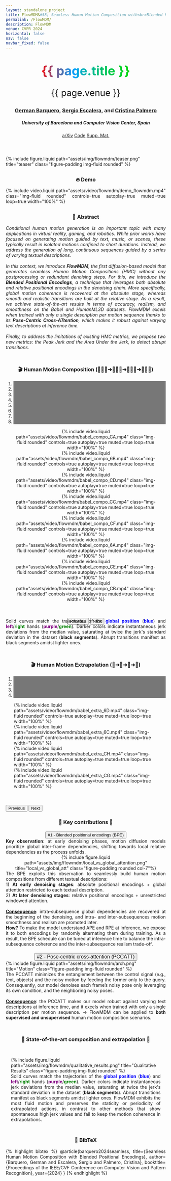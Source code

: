 ```yaml
---
layout: standalone_project
title: FlowMDM&#58; Seamless Human Motion Composition with<br>Blended Positional Encodings
permalink: /FlowMDM/
description: FlowMDM
venue: CVPR 2024
horizontal: false
nav: false
navbar_fixed: false
---
```


<!---------------------------- HEADER ---------------------------->
<header class="project-title" style="text-align: center; ">
<!--h1 class="project-title title" style="font-weight: bold; color: #404040">{{ page.title }}</h1-->
<h1 class="project-title title" style="font-weight: bold;">
    <span class="gradient-text" style="background: linear-gradient(90deg, #ff0000, 15%, #00a1ff, 60%, #00D70C); -webkit-background-clip: text; color: transparent; font-size: 2.5rem">{{ page.title }}</span> 
  </h1>
<p class="project-venue" style="font-size: 2em;">{{ page.venue }}</p>
    <h3>
                    <a href="https://scholar.google.com/citations?user=pRC8DwcAAAAJ&hl=en">German Barquero</a>, 
                    <a href="https://scholar.google.com/citations?user=oI6AIkMAAAAJ&hl=en&oi=ao">Sergio Escalera</a>, and 
                    <a href="https://scholar.google.com/citations?user=V0c9xx0AAAAJ&hl=en&oi=ao">Cristina Palmero</a>
    </h3>
<h5>University of Barcelona and Computer Vision Center, Spain</h5>
<div class="publications project-links">
    <a href="https://arxiv.org/abs/2402.15509" class="btn" role="button" target="_blank">arXiv</a>
    <a href="https://github.com/BarqueroGerman/FlowMDM" class="btn" role="button" target="_blank">Code</a>
    <a href="https://drive.google.com/drive/folders/1NPs7YreoDkM7S5VXsGb1NJoPIGf8n2CR" class="btn" role="button" target="_blank">Supp. Mat.</a>
</div>
</header>

<div style="margin-top:20px">
{% include figure.liquid path="assets/img/flowmdm/teaser.png" title="teaser" class="figure-padding img-fluid rounded" %}
</div>


<!---------------------------- DEMO ---------------------------->
<div class="d-flex align-items-center justify-content-center" style="margin-top: 30px; margin-bottom: 20px">
    <div class="project-narrow" id="demo" style="text-align: justify;">
    <h3 style="text-align: center;">🔥 Demo</h3>
    {% include video.liquid path="assets/video/flowmdm/demo_flowmdm.mp4" class="img-fluid rounded" controls=true  autoplay=true muted=true loop=true width="100%" %}
    </div>
</div>


<!---------------------------- ABSTRACT ---------------------------->
<div class="d-flex align-items-center justify-content-center" style="margin-top: 30px">
    <div class="project-narrow" id="abstract" style="text-align: justify;">
    <h3 style="text-align: center;">📌 Abstract</h3>
    <i>
    Conditional human motion generation is an important topic with many applications in virtual reality, gaming, and robotics. While prior works have focused on generating motion guided by text, music, or scenes, these typically result in isolated motions confined to short durations. Instead, we address the generation of long, continuous sequences guided by a series of varying textual descriptions.
    <br><br>
    In this context, we introduce <b>FlowMDM</b>, the first diffusion-based model that generates seamless Human Motion Compositions (HMC) without any postprocessing or redundant denoising steps. For this, we introduce the <b>Blended Positional Encodings</b>, a technique that leverages both absolute and relative positional encodings in the denoising chain. More specifically, global motion coherence is recovered at the absolute stage, whereas smooth and realistic transitions are built at the relative stage. As a result, we achieve state-of-the-art results in terms of accuracy, realism, and smoothness on the Babel and HumanML3D datasets. FlowMDM excels when trained with only a single description per motion sequence thanks to its <b>Pose-Centric Cross-ATtention</b>, which makes it robust against varying text descriptions at inference time.
    <br><br>
    Finally, to address the limitations of existing HMC metrics, we propose two new metrics: the Peak Jerk and the Area Under the Jerk, to detect abrupt transitions.
    </i>
    </div>
</div>


<!---------------------------- COMPOSITION VIDEOS ---------------------------->

<div class="align-items-center" style="max-width: site.max_project_width; margin-top:50px; text-align: center;">
    <h3 style="text-align: center; margin-bottom:20px">🎬 Human Motion Composition (🏃🏻‍♀️➜🚶🏻‍♀️➜🧎🏻‍♀️➜🧘🏻‍♀️)</h3>
    <div id="carouselCompositions" class="carousel slide" data-ride="carousel" data-interval="false">
        <ol class="carousel-indicators">
            <li data-target="#carouselCompositions" data-slide-to="0" class="active"></li>
            <li data-target="#carouselCompositions" data-slide-to="1"></li>
            <li data-target="#carouselCompositions" data-slide-to="2"></li>
            <li data-target="#carouselCompositions" data-slide-to="3"></li>
            <li data-target="#carouselCompositions" data-slide-to="4"></li>
            <li data-target="#carouselCompositions" data-slide-to="5"></li>
            <li data-target="#carouselCompositions" data-slide-to="6"></li>
            <li data-target="#carouselCompositions" data-slide-to="7"></li>
        </ol>
        <div class="carousel-inner">
            <div class="carousel-item active">{% include video.liquid path="assets/video/flowmdm/babel_compo_CA.mp4" class="img-fluid rounded" controls=true  autoplay=true muted=true loop=true width="100%" %}</div>
            <div class="carousel-item">{% include video.liquid path="assets/video/flowmdm/babel_compo_6B.mp4" class="img-fluid rounded" controls=true  autoplay=true muted=true loop=true width="100%" %}</div>
            <div class="carousel-item">{% include video.liquid path="assets/video/flowmdm/babel_compo_CD.mp4" class="img-fluid rounded" controls=true  autoplay=true muted=true loop=true width="100%" %}</div>
            <div class="carousel-item">{% include video.liquid path="assets/video/flowmdm/babel_compo_CC.mp4" class="img-fluid rounded" controls=true  autoplay=true muted=true loop=true width="100%" %}</div>
            <div class="carousel-item">{% include video.liquid path="assets/video/flowmdm/babel_compo_CF.mp4" class="img-fluid rounded" controls=true  autoplay=true muted=true loop=true width="100%" %}</div>
            <div class="carousel-item">{% include video.liquid path="assets/video/flowmdm/babel_compo_6A.mp4" class="img-fluid rounded" controls=true  autoplay=true muted=true loop=true width="100%" %}</div>
            <div class="carousel-item">{% include video.liquid path="assets/video/flowmdm/babel_compo_CE.mp4" class="img-fluid rounded" controls=true  autoplay=true muted=true loop=true width="100%" %}</div>
            <div class="carousel-item">{% include video.liquid path="assets/video/flowmdm/babel_compo_CB.mp4" class="img-fluid rounded" controls=true  autoplay=true muted=true loop=true width="100%" %}</div>
        </div>
        <button class="carousel-control-prev" type="button" data-target="#carouselCompositions" data-slide="prev">
            <span class="carousel-control-prev-icon" aria-hidden="true"></span>
            <span class="sr-only">Previous</span>
        </button>
        <button class="carousel-control-next" type="button" data-target="#carouselCompositions" data-slide="next">
            <span class="carousel-control-next-icon" aria-hidden="true"></span>
            <span class="sr-only">Next</span>
        </button>
    </div>
    <div class="col-10" style="text-align: justify; display: inline-block; margin-top: -20px">
        Solid curves match the trajectories of the <b style="color: blue">global position</b> (<b style="color: blue">blue</b>) and <b style="color: purple">left</b>/<b style="color: green">right</b> hands (<b style="color: purple">purple</b>/<b style="color: green">green</b>). Darker colors indicate instantaneous jerk deviations from the median value, saturating at twice the jerk's standard deviation in the dataset (<b>black segments</b>). 
        Abrupt transitions manifest as black segments amidst lighter ones.
    </div>
</div>


<!---------------------------- EXTRAPOLATION VIDEOS ---------------------------->

<div style="max-width: site.max_project_width; margin-top:50px;">
    <h3 style="text-align: center; margin-bottom:20px">🎬 Human Motion Extrapolation (🚶➜🚶➜🚶➜🚶)</h3>
    <div id="carouselExtrapolations" class="carousel slide" data-ride="carousel" data-interval="false">
        <ol class="carousel-indicators">
            <li data-target="#carouselExtrapolations" data-slide-to="0" class="active"></li>
            <li data-target="#carouselExtrapolations" data-slide-to="1"></li>
            <li data-target="#carouselExtrapolations" data-slide-to="2"></li>
            <li data-target="#carouselExtrapolations" data-slide-to="3"></li>
        </ol>
        <div class="carousel-inner">
            <div class="carousel-item active">{% include video.liquid path="assets/video/flowmdm/babel_extra_6D.mp4" class="img-fluid rounded" controls=true  autoplay=true muted=true loop=true width="100%" %}</div>
            <div class="carousel-item">{% include video.liquid path="assets/video/flowmdm/babel_extra_6C.mp4" class="img-fluid rounded" controls=true  autoplay=true muted=true loop=true width="100%" %}</div>
            <div class="carousel-item">{% include video.liquid path="assets/video/flowmdm/babel_extra_CH.mp4" class="img-fluid rounded" controls=true  autoplay=true muted=true loop=true width="100%" %}</div>
            <div class="carousel-item">{% include video.liquid path="assets/video/flowmdm/babel_extra_CG.mp4" class="img-fluid rounded" controls=true  autoplay=true muted=true loop=true width="100%" %}</div>
        </div>
        <button class="carousel-control-prev" type="button" data-target="#carouselExtrapolations" data-slide="prev">
            <span class="carousel-control-prev-icon" aria-hidden="true"></span>
            <span class="sr-only">Previous</span>
        </button>
        <button class="carousel-control-next" type="button" data-target="#carouselExtrapolations" data-slide="next">
            <span class="carousel-control-next-icon" aria-hidden="true"></span>
            <span class="sr-only">Next</span>
        </button>
    </div>
</div>

<!---------------------------- ARCHITECTURE ---------------------------->

<div class="d-flex align-items-center justify-content-center" style="margin-top: 0px">
    <div class="project-narrow" id="motivations" style="text-align: justify;">
    <h3 style="text-align: center;">🌟 Key contributions 🌟</h3>
    </div>
</div>

<div id="accordion" style="margin-top:20px">
  <div class="card">
    <div class="card-header" id="headingTwo" style="text-align: center; padding:0px">
        <button class="btn btn-link collapsed dropdown-toggle" data-toggle="collapse" data-target="#collapseTwo" aria-expanded="false" aria-controls="collapseTwo" style="text-align: center;" style="font-size: 16px">
          #1 - Blended positional encodings (BPE)
        </button>
    </div>
    <div id="collapseTwo" class="collapse" aria-labelledby="headingTwo" data-parent="#accordion">
      <div class="card-body" style="text-align: center;">        
            <div style="text-align: justify;">
            <b>Key observation:</b> at early denoising phases, motion diffusion models prioritize global inter-frame dependencies, shifting towards local relative dependencies as the process unfolds.
        </div>
      {% include figure.liquid path="assets/img/flowmdm/local_vs_global_attention.png" title="local_vs_global_att" class="figure-padding rounded col-7"%}
      <div style="margin-bottom: 20px; text-align: justify;">
            The BPE exploits this observation to seamlessly build human motion compositions from different textual descriptions:
            <br>
            1) <b>At early denoising stages</b>: absolute positional encodings + global attention restricted to each textual description.
            <br>
            2) <b>At later denoising stages</b>: relative positional encodings + unrestricted windowed attention.
            <br><br>
            <b><u>Consequence</u></b>: intra-subsequence global dependencies are recovered at the beginning of the denoising, and intra- and inter-subsequences motion smoothness and realism are promoted later.
            <br>
            <b><u>How?</u></b> To make the model understand APE and RPE at inference, we expose it to both encodings by randomly alternating them during training. As a result, the BPE schedule can be tuned at inference time to balance the intra-subsequence coherence and the inter-subsequence realism trade-off.
        </div>
      </div>
    </div>
  </div>
  <div class="card">
    <div class="card-header" id="headingOne" style="text-align: center; padding:0px;">
        <button class="btn btn-link dropdown-toggle" data-toggle="collapse" data-target="#collapseOne" aria-expanded="true" aria-controls="collapseOne" style="font-size: 16px">
            #2 - Pose-centric cross-attention (PCCATT)
        </button>
    </div>
    <div id="collapseOne" class="collapse" aria-labelledby="headingOne" data-parent="#accordion">
      <div class="card-body">
        <div class="row">
            <div class="col-7">
            {% include figure.liquid path="assets/img/flowmdm/arch.png" title="Motion" class="figure-padding img-fluid rounded" %}
            </div>
            <div class="col-5" style="text-align: justify;">
                The PCCATT minimizes the entanglement between the control signal (e.g., text, objects) and the noisy motion by feeding the former only to the query. Consequently, our model denoises each frame’s noisy pose only leveraging its own condition, and the neighboring noisy poses.
                <br><br>
                <b><u>Consequence</u></b>: the PCCATT makes our model robust against varying text descriptions at inference time, and it excels when trained with only a single description per motion sequence. → FlowMDM can be applied to <b>both supervised and unsupervised</b> human motion composition scenarios.
            </div>
        </div>
      </div>
    </div>
  </div>
</div>


<!---------------------------- FIGURE vs. SOTA ---------------------------->

<div class="d-flex align-items-center justify-content-center" style="margin-top: 50px;">
    <div class="project-narrow" id="motivations" style="text-align: justify;">
        <h3 style="text-align: center;">🥇 State-of-the-art composition and extrapolation 🥇</h3>
    </div>
</div>

<div class="card d-flex align-items-center justify-content-center" style="margin-top: 30px; padding:1rem">
    <div style="">
    {% include figure.liquid path="assets/img/flowmdm/qualitative_results.png" title="Qualitative Results" class="figure-padding img-fluid rounded" %}
    </div>
    <div style="text-align: justify;">
    Solid curves match the trajectories of the <b style="color: blue">global position</b> (<b style="color: blue">blue</b>) and <b style="color: purple">left</b>/<b style="color: green">right</b> hands (<b style="color: purple">purple</b>/<b style="color: green">green</b>). Darker colors indicate instantaneous jerk deviations from the median value, saturating at twice the jerk's standard deviation in the dataset (<b>black segments</b>). 
    Abrupt transitions manifest as black segments amidst lighter ones. 
    FlowMDM exhibits the most fluid motion and preserves the staticity or periodicity of extrapolated actions, in contrast to other methods that show spontaneous high jerk values and fail to keep the motion coherence in extrapolations.
    </div>
</div>


<!---------------------------- BIBLIOGRAPHY ---------------------------->

<div class="d-flex align-items-center justify-content-center" style="margin-top: 30px">
    <div class="project-narrow" id="bibtex" style="text-align: justify;">
        <h3 style="text-align: center;">🔗 BibTeX</h3>
        <div class="bibtex">
        {% highlight bibtex %}
@article{barquero2024seamless,
  title={Seamless Human Motion Composition with Blended Positional Encodings},
  author={Barquero, German and Escalera, Sergio and Palmero, Cristina},
  booktitle={Proceedings of the IEEE/CVF Conference on Computer Vision and Pattern Recognition},
  year={2024}
}
{% endhighlight %}
        </div>
    </div>

</div>

<style>
    .carousel-control-next-icon {
        background-image: url("/assets/img/others/arrow_right_black.svg") !important;
    }

    .carousel-control-prev-icon {
        background-image: url("/assets/img/others/arrow_left_black.svg") !important;
    }

    .carousel-control-next-icon, .carousel-control-prev-icon {
        width: 3rem !important;
        height: 3rem !important;
    }

    .carousel-control-next {
        justify-content: flex-end;
        width: fit-content !important;
    }

    .carousel-control-prev {
        justify-content: flex-start;
        width: fit-content !important;
    }

    .carousel-inner {
        margin-bottom: 10%;
        width: 90%;
        margin-left: 5%;
    }

    .carousel-indicators {
        bottom: -2.5rem;
    }

    .carousel .carousel-indicators li {
        background-color: #777
    }

</style>